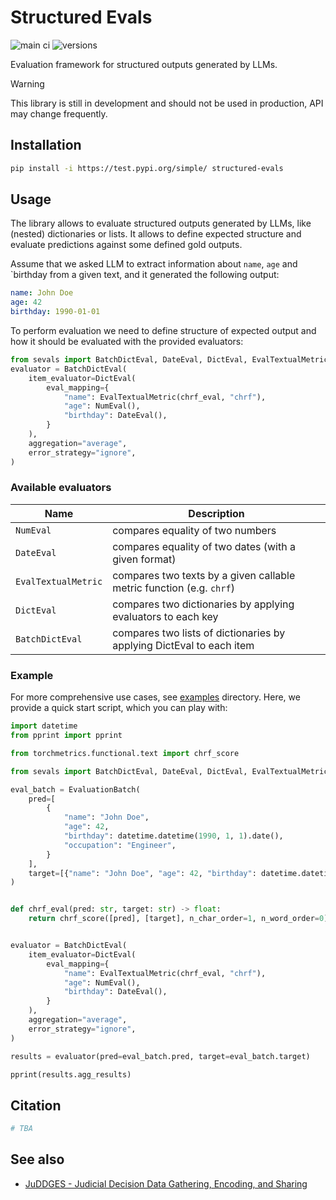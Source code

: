 # Structured Evals

![main ci](https://github.com/binkjakub/structured-evals/actions/workflows/main.yml/badge.svg)
![versions](https://img.shields.io/badge/Python-3.10%20|%203.11%20|%203.12-blue)

Evaluation framework for structured outputs generated by LLMs.

> [!WARNING]
> This library is still in development and should not be used in production, API may change frequently.

## Installation

```bash
pip install -i https://test.pypi.org/simple/ structured-evals
```

## Usage
The library allows to evaluate structured outputs generated by LLMs, like (nested) dictionaries or lists.
It allows to define expected structure and evaluate predictions against some defined gold outputs.

Assume that we asked LLM to extract information about `name`, `age` and `birthday from a given text, and it generated the following output:
```yaml
name: John Doe
age: 42
birthday: 1990-01-01
```

To perform evaluation we need to define structure of expected output and how it should be evaluated with the provided evaluators:
```python
from sevals import BatchDictEval, DateEval, DictEval, EvalTextualMetric, EvaluationBatch, NumEval
evaluator = BatchDictEval(
    item_evaluator=DictEval(
        eval_mapping={
            "name": EvalTextualMetric(chrf_eval, "chrf"),
            "age": NumEval(),
            "birthday": DateEval(),
        }
    ),
    aggregation="average",
    error_strategy="ignore",
)
```

### Available evaluators
| Name                | Description                                                          |
|---------------------|----------------------------------------------------------------------|
| `NumEval`           | compares equality of two numbers                                     |
| `DateEval`          | compares equality of two dates (with a given format)                 |
| `EvalTextualMetric` | compares two texts by a given callable metric function (e.g. `chrf`) |
| `DictEval`          | compares two dictionaries by applying evaluators to each key         |
| `BatchDictEval`     | compares two lists of dictionaries by applying DictEval to each item |


### Example
For more comprehensive use cases, see [examples](examples) directory. Here, we provide a quick start script, which you can play with:

```python
import datetime
from pprint import pprint

from torchmetrics.functional.text import chrf_score

from sevals import BatchDictEval, DateEval, DictEval, EvalTextualMetric, EvaluationBatch, NumEval

eval_batch = EvaluationBatch(
    pred=[
        {
            "name": "John Doe",
            "age": 42,
            "birthday": datetime.datetime(1990, 1, 1).date(),
            "occupation": "Engineer",
        }
    ],
    target=[{"name": "John Doe", "age": 42, "birthday": datetime.datetime(1991, 1, 2).date()}],
)


def chrf_eval(pred: str, target: str) -> float:
    return chrf_score([pred], [target], n_char_order=1, n_word_order=0).item()  # type: ignore


evaluator = BatchDictEval(
    item_evaluator=DictEval(
        eval_mapping={
            "name": EvalTextualMetric(chrf_eval, "chrf"),
            "age": NumEval(),
            "birthday": DateEval(),
        }
    ),
    aggregation="average",
    error_strategy="ignore",
)

results = evaluator(pred=eval_batch.pred, target=eval_batch.target)

pprint(results.agg_results)
```

## Citation

```bibtex
# TBA
```

## See also

* [JuDDGES - Judicial Decision Data Gathering, Encoding, and Sharing](https://github.com/pwr-ai/JuDDGES)
